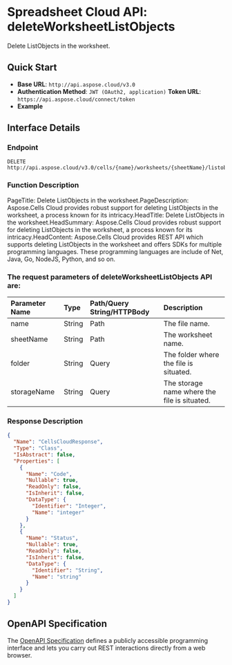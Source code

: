 # **Spreadsheet Cloud API: deleteWorksheetListObjects**

Delete ListObjects in the worksheet. 


## **Quick Start**

- **Base URL**: `http://api.aspose.cloud/v3.0`
- **Authentication Method**: `JWT (OAuth2, application)`  **Token URL**: `https://api.aspose.cloud/connect/token`
- **Example** 

## **Interface Details**

### **Endpoint** 

```
DELETE http://api.aspose.cloud/v3.0/cells/{name}/worksheets/{sheetName}/listobjects
```
### **Function Description**
PageTitle: Delete ListObjects in the worksheet.PageDescription: Aspose.Cells Cloud provides robust support for deleting ListObjects in the worksheet, a process known for its intricacy.HeadTitle: Delete ListObjects in the worksheet.HeadSummary: Aspose.Cells Cloud provides robust support for deleting ListObjects in the worksheet, a process known for its intricacy.HeadContent: Aspose.Cells Cloud provides REST API which supports deleting ListObjects in the worksheet and offers SDKs for multiple programming languages. These programming languages are include of Net, Java, Go, NodeJS, Python, and so on.

### The request parameters of **deleteWorksheetListObjects** API are: 

| Parameter Name | Type | Path/Query String/HTTPBody | Description | 
| :- | :- | :- |:- | 
|name|String|Path|The file name.|
|sheetName|String|Path|The worksheet name.|
|folder|String|Query|The folder where the file is situated.|
|storageName|String|Query|The storage name where the file is situated.|

### **Response Description**
```json
{
  "Name": "CellsCloudResponse",
  "Type": "Class",
  "IsAbstract": false,
  "Properties": [
    {
      "Name": "Code",
      "Nullable": true,
      "ReadOnly": false,
      "IsInherit": false,
      "DataType": {
        "Identifier": "Integer",
        "Name": "integer"
      }
    },
    {
      "Name": "Status",
      "Nullable": true,
      "ReadOnly": false,
      "IsInherit": false,
      "DataType": {
        "Identifier": "String",
        "Name": "string"
      }
    }
  ]
}
```


## OpenAPI Specification

The [OpenAPI Specification](https://reference.aspose.cloud/cells/#/ListObjectsController/DeleteWorksheetListObjects) defines a publicly accessible programming interface and lets you carry out REST interactions directly from a web browser.


